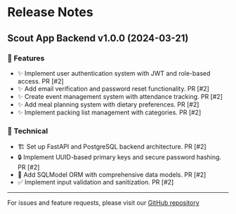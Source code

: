 # Release Notes

## Scout App Backend v1.0.0 (2024-03-21)

### 🚀 Features

* ✨ Implement user authentication system with JWT and role-based access. PR [#2]
* ✨ Add email verification and password reset functionality. PR [#2]
* ✨ Create event management system with attendance tracking. PR [#2]
* ✨ Add meal planning system with dietary preferences. PR [#2]
* ✨ Implement packing list management with categories. PR [#2]

### 🔧 Technical

* 🏗️ Set up FastAPI and PostgreSQL backend architecture. PR [#2]
* 🔒 Implement UUID-based primary keys and secure password hashing. PR [#2]
* 📝 Add SQLModel ORM with comprehensive data models. PR [#2]
* ✅ Implement input validation and sanitization. PR [#2]

---
For issues and feature requests, please visit our [GitHub repository](https://github.com/LingYuanChen/scout-app-backend)
